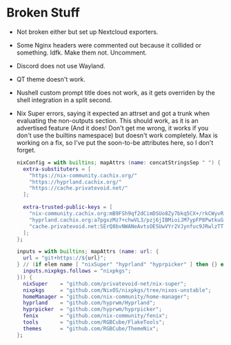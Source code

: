# Broken Stuff

- Not broken either but set up Nextcloud exporters.

- Some Nginx headers were commented out because it collided or something.
  Idfk. Make them not. Uncomment.

- Discord does not use Wayland.

- QT theme doesn't work.

- Nushell custom prompt title does not work, as it gets
  overriden by the shell integration in a split second.

- Nix Super errors, saying it expected an attrset and got a
  trunk when evaluating the non-outputs section. This should
  work, as it is an advertised feature (And it does! Don't get
  me wrong, it works if you don't use the builtins namespace)
  but doesn't work completely. Max is working on a fix, so I've
  put the soon-to-be attributes here, so I don't forget.

  ```nix
  nixConfig = with builtins; mapAttrs (name: concatStringsSep " ") {
    extra-substituters = [
      "https://nix-community.cachix.org/"
      "https://hyprland.cachix.org/"
      "https://cache.privatevoid.net/"
    ];

    extra-trusted-public-keys = [
      "nix-community.cachix.org:mB9FSh9qf2dCimDSUo8Zy7bkq5CX+/rkCWyvRCYg3Fs="
      "hyprland.cachix.org:a7pgxzMz7+chwVL3/pzj6jIBMioiJM7ypFP8PwtkuGc="
      "cache.privatevoid.net:SErQ8bvNWANeAvtsOESUwVYr2VJynfuc9JRwlzTTkVg="
    ];
  };

  inputs = with builtins; mapAttrs (name: url: {
    url = "git+https://${url}";
  } // (if elem name [ "nixSuper" "hyprland" "hyprpicker" ] then {} else {
    inputs.nixpkgs.follows = "nixpkgs";
  })) {
    nixSuper    = "github.com/privatevoid-net/nix-super";
    nixpkgs     = "github.com/NixOS/nixpkgs/tree/nixos-unstable";
    homeManager = "github.com/nix-community/home-manager";
    hyprland    = "github.com/hyprwm/Hyprland";
    hyprpicker  = "github.com/hyprwm/hyprpicker";
    fenix       = "github.com/nix-community/fenix";
    tools       = "github.com/RGBCube/FlakeTools";
    themes      = "github.com/RGBCube/ThemeNix";
  };
  ```
